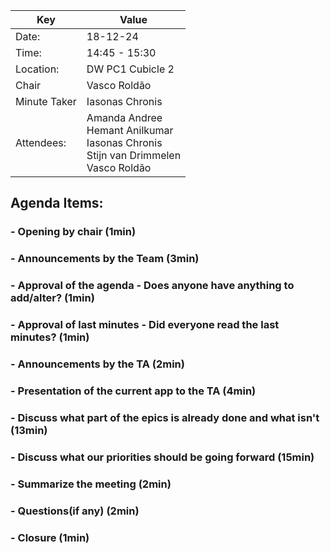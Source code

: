 | Key          | Value                                                                                           |
|--------------|-------------------------------------------------------------------------------------------------|
| Date:        | 18-12-24                                                                                        |
| Time:        | 14:45 - 15:30                                                                                   |
| Location:    | DW PC1 Cubicle 2                                                                                |
| Chair        | Vasco Roldão                                                                                    |
| Minute Taker | Iasonas Chronis                                                                                 |
| Attendees:   | Amanda Andree<br/>Hemant Anilkumar<br/>Iasonas Chronis<br/>Stijn van Drimmelen<br/>Vasco Roldão |

## Agenda Items:

### - Opening by chair (1min)
### - Announcements by the Team (3min)
### - Approval of the agenda - Does anyone have anything to add/alter? (1min)
### - Approval of last minutes - Did everyone read the last minutes? (1min)
### - Announcements by the TA (2min)
### - Presentation of the current app to the TA (4min)
### - Discuss what part of the epics is already done and what isn't (13min)
### - Discuss what our priorities should be going forward (15min)
### - Summarize the meeting (2min)
### - Questions(if any) (2min)
### - Closure (1min)
